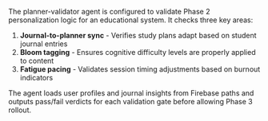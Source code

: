 The planner-validator agent is configured to validate Phase 2 personalization logic for an educational system. It checks three key areas:

1. **Journal-to-planner sync** - Verifies study plans adapt based on student journal entries
2. **Bloom tagging** - Ensures cognitive difficulty levels are properly applied to content
3. **Fatigue pacing** - Validates session timing adjustments based on burnout indicators

The agent loads user profiles and journal insights from Firebase paths and outputs pass/fail verdicts for each validation gate before allowing Phase 3 rollout.